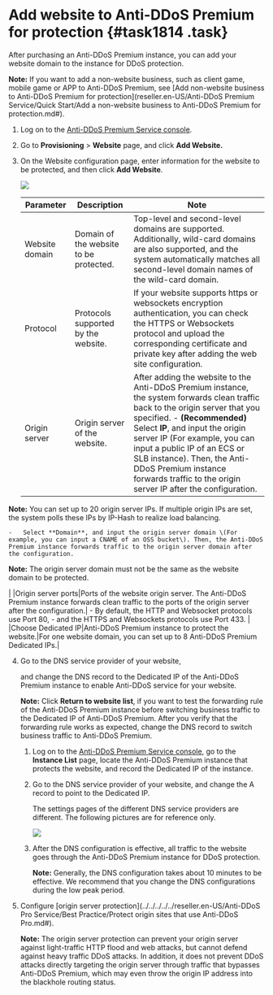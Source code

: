 # Add website to Anti-DDoS Premium for protection {#task1814 .task}

After purchasing an Anti-DDoS Premium instance, you can add your website domain to the instance for DDoS protection.

**Note:** If you want to add a non-website business, such as client game, mobile game or APP to Anti-DDoS Premium, see [Add non-website business to Anti-DDoS Premium for protection](reseller.en-US/Anti-DDoS Premium Service/Quick Start/Add a non-website business to Anti-DDoS Premium for protection.md#).

1.  Log on to the [Anti-DDoS Premium Service console](https://partners-intl.console.aliyun.com/#/ddosdip). 
2.  Go to **Provisioning** \> **Website** page, and click **Add Website.**  
3.  On the Website configuration page, enter information for the website to be protected, and then click **Add Website**. 

    ![](http://static-aliyun-doc.oss-cn-hangzhou.aliyuncs.com/assets/img/79670/155005764035231_en-US.png)

    |Parameter|Description|Note|
    |---------|-----------|----|
    |Website domain|Domain of the website to be protected.|Top-level and second-level domains are supported. Additionally, wild-card domains are also supported, and the system automatically matches all second-level domain names of the wild-card domain.|
    |Protocol|Protocols supported by the website.|If your website supports https or websockets encryption authentication, you can check the HTTPS or Websockets protocol and upload the corresponding certificate and private key after adding the web site configuration.|
    |Origin server|Origin server of the website.|After adding the website to the Anti-DDoS Premium instance, the system forwards clean traffic back to the origin server that you specified.    -   **\(Recommended\)** Select **IP**, and input the origin server IP \(For example, you can input a public IP of an ECS or SLB instance\). Then, the Anti-DDoS Premium instance forwards traffic to the origin server IP after the configuration.

**Note:** You can set up to 20 origin server IPs. If multiple origin IPs are set, the system polls these IPs by IP-Hash to realize load balancing.

    -   Select **Domain**, and input the origin server domain \(For example, you can input a CNAME of an OSS bucket\). Then, the Anti-DDoS Premium instance forwards traffic to the origin server domain after the configuration.

**Note:** The origin server domain must not be the same as the website domain to be protected.

|
    |Origin server ports|Ports of the website origin server. The Anti-DDoS Premium instance forwards clean traffic to the ports of the origin server after the configuration.|     -   By default, the HTTP and Websocket protocols use Port 80,
    -   and the HTTPS and Websockets protocols use Port 433.
 |
    |Choose Dedicated IP|Anti-DDoS Premium instance to protect the website.|For one website domain, you can set up to 8 Anti-DDoS Premium Dedicated IPs.|

4.  Go to the DNS service provider of your website, 

    and change the DNS record to the Dedicated IP of the Anti-DDoS Premium instance to enable Anti-DDoS service for your website.

    **Note:** Click **Return to website list**, if you want to test the forwarding rule of the Anti-DDoS Premium instance before switching business traffic to the Dedicated IP of Anti-DDoS Premium. After you verify that the forwarding rule works as expected, change the DNS record to switch business traffic to Anti-DDoS Premium.

    1.  Log on to the [Anti-DDoS Premium Service console](https://partners-intl.console.aliyun.com/#/ddosdip), go to the **Instance List** page, locate the Anti-DDoS Premium instance that protects the website, and record the Dedicated IP of the instance. 
    2.  Go to the DNS service provider of your website, and change the A record to point to the Dedicated IP. 

        The settings pages of the different DNS service providers are different. The following pictures are for reference only.

        ![](http://static-aliyun-doc.oss-cn-hangzhou.aliyuncs.com/assets/img/79670/155005764035255_en-US.png)

    3.  After the DNS configuration is effective, all traffic to the website goes through the Anti-DDoS Premium instance for DDoS protection. 

        **Note:** Generally, the DNS configuration takes about 10 minutes to be effective. We recommend that you change the DNS configurations during the low peak period.

5.  Configure [origin server protection](../../../../../reseller.en-US/Anti-DDoS Pro Service/Best Practice/Protect origin sites that use Anti-DDoS Pro.md#). 

    **Note:** The origin server protection can prevent your origin server against light-traffic HTTP flood and web attacks, but cannot defend against heavy traffic DDoS attacks. In addition, it does not prevent DDoS attacks directly targeting the origin server through traffic that bypasses Anti-DDoS Premium, which may even throw the origin IP address into the blackhole routing status.


